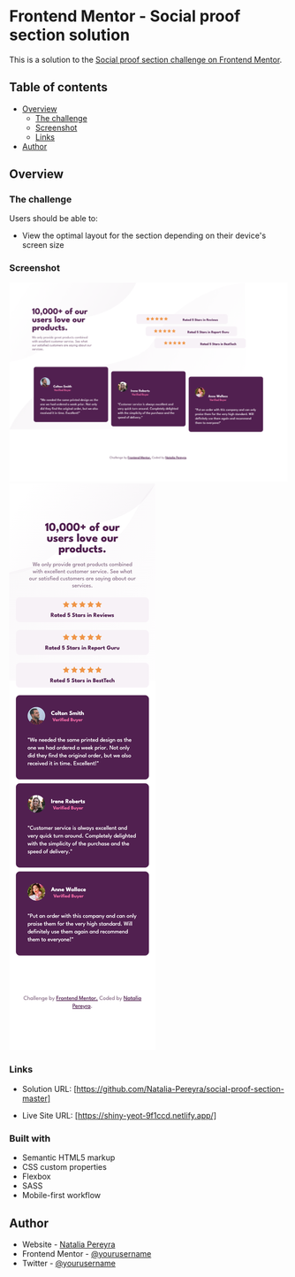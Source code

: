# Frontend Mentor - Social proof section solution

This is a solution to the [Social proof section challenge on Frontend Mentor](https://www.frontendmentor.io/challenges/social-proof-section-6e0qTv_bA).

## Table of contents

- [Overview](#overview)
  - [The challenge](#the-challenge)
  - [Screenshot](#screenshot)
  - [Links](#links)
- [Author](#author)

## Overview

### The challenge

Users should be able to:

- View the optimal layout for the section depending on their device's screen size

### Screenshot

![](./Images/Desktop.png)
![](./Images/Mobile.png)

### Links

- Solution URL: [https://github.com/Natalia-Pereyra/social-proof-section-master]

- Live Site URL: [https://shiny-yeot-9f1ccd.netlify.app/]

### Built with

- Semantic HTML5 markup
- CSS custom properties
- Flexbox
- SASS
- Mobile-first workflow

## Author

- Website - [Natalia Pereyra](https://naughty-kare-af8e4d.netlify.app/)
- Frontend Mentor - [@yourusername](https://www.frontendmentor.io/profile/yourusername)
- Twitter - [@yourusername](https://www.twitter.com/yourusername)
